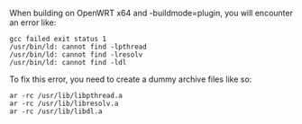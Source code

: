 When building on OpenWRT x64 and -buildmode=plugin, you will encounter an error like:

```
gcc failed exit status 1
/usr/bin/ld: cannot find -lpthread
/usr/bin/ld: cannot find -lresolv
/usr/bin/ld: cannot find -ldl
```

To fix this error, you need to create a dummy archive files like so:

```
ar -rc /usr/lib/libpthread.a
ar -rc /usr/lib/libresolv.a
ar -rc /usr/lib/libdl.a
```
